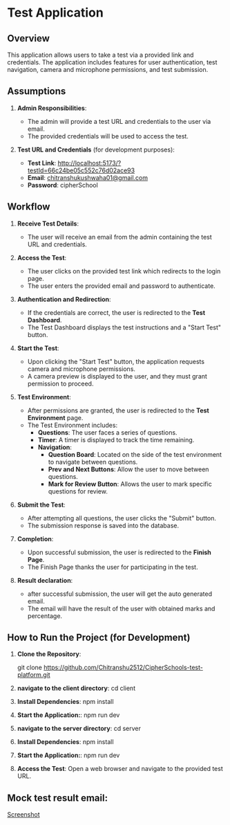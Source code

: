 # Test Application

## Overview

This application allows users to take a test via a provided link and credentials. The application includes features for user authentication, test navigation, camera and microphone permissions, and test submission.

## Assumptions

1. **Admin Responsibilities**: 
   - The admin will provide a test URL and credentials to the user via email.
   - The provided credentials will be used to access the test.

2. **Test URL and Credentials** (for development purposes):
   - **Test Link**: [http://localhost:5173/?testId=66c24be05c552c76d02ace93](http://localhost:5173/?testId=66c24be05c552c76d02ace93)
   - **Email**: chitranshukushwaha01@gmail.com
   - **Password**: cipherSchool

## Workflow

1. **Receive Test Details**:
   - The user will receive an email from the admin containing the test URL and credentials.

2. **Access the Test**:
   - The user clicks on the provided test link which redirects to the login page.
   - The user enters the provided email and password to authenticate.

3. **Authentication and Redirection**:
   - If the credentials are correct, the user is redirected to the **Test Dashboard**.
   - The Test Dashboard displays the test instructions and a "Start Test" button.

4. **Start the Test**:
   - Upon clicking the "Start Test" button, the application requests camera and microphone permissions.
   - A camera preview is displayed to the user, and they must grant permission to proceed.

5. **Test Environment**:
   - After permissions are granted, the user is redirected to the **Test Environment** page.
   - The Test Environment includes:
     - **Questions**: The user faces a series of questions.
     - **Timer**: A timer is displayed to track the time remaining.
     - **Navigation**:
       - **Question Board**: Located on the side of the test environment to navigate between questions.
       - **Prev and Next Buttons**: Allow the user to move between questions.
       - **Mark for Review Button**: Allows the user to mark specific questions for review.

6. **Submit the Test**:
   - After attempting all questions, the user clicks the "Submit" button.
   - The submission response is saved into the database.

7. **Completion**:
   - Upon successful submission, the user is redirected to the **Finish Page**.
   - The Finish Page thanks the user for participating in the test.

8. **Result declaration**:
   - after successful submission, the user will get the auto generated email.
   - The email will have the result of the user with obtained marks and percentage.


## How to Run the Project (for Development)

1. **Clone the Repository**:
   
   git clone https://github.com/Chitranshu2512/CipherSchools-test-platform.git


2. **navigate to the client directory**:
    cd client

3. **Install Dependencies**:
   npm install

4. **Start the Application:**:
    npm run dev

5. **navigate to the server directory**:
    cd server

6. **Install Dependencies**:
   npm install

7. **Start the Application:**:
    npm run dev

8. **Access the Test**:
    Open a web browser and navigate to the provided test URL.

## Mock test result email:
[Screenshot](Screenshot%202024-08-21%20020008.png)

